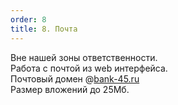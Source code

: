 ```yaml
---
order: 8
title: 8. Почта
---
```


Вне нашей зоны ответственности.\
Работа с почтой из web интерфейса.\
Почтовый домен @[bank-45.ru](http://bank-45.ru)\
Размер вложений до 25Мб.
